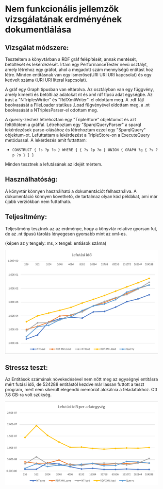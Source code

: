 # Nem funkcionális jellemzők vizsgálatának erdményének dokumentlálása

## Vizsgálat módszere:

Teszteltem a könyvtárban a RDF gráf felépítését, annak mentését, betöltését és lekérdezését. Írtam egy PerformanceTester nevű osztályt, amely létrehoz egy gráfot, ahol a megadott szám mennyíségű entitást hoz létre.
Minden entitásnak van egy ismerőse(URI URI URI kapcsolat) és egy kedvelt száma (URI URI literal kapcsolat). 

A gráf egy Graph típusban van eltárolva. Az osztályban van egy függvény, amely kimenti és betölti az adatokat nt és xml rdf típsú adat egységbe. Az írást a "NTriplesWriter" és "RdfXmlWriter"-el oldottam meg. A .rdf fájl beolvasását a FileLoader statikus .Load fügvényével oldottam meg, a .nt beolvasását a NTriplesParser-el odottam meg.

A querry-zéshez létrehoztam egy "TripleStore" objektumot és azt feltöltötem a gráffal. Létrehoztam egy "SparqlQueryParser" a sparql lekérdezések parse-olásához és létrehoztam ezzel egy "SparqlQuery" objektum-ot. 
Lefuttattam a lekérdezést a TripleStore-on a ExecuteQuery metódussal. 
A lekérdezés amit futtattam: 
- `CONSTRUCT { ?s ?p ?o } WHERE { { ?s ?p ?o } UNION { GRAPH ?g { ?s ?p ?o } } }`

Minden tesztnek a lefutásának az idejét mértem.

## Használhatóság:
A könyvtár könnyen használható a dokumentációt felhasználva. A dokumentáció könnyen követhető, de tartalmaz olyan kód példákat, ami már újabb verziókban nem futtatható.

## Teljesítmény:
Teljesítmény tesztnek az az erdménye, hogy a könyvtár relatíve gyorsan fut, de az .nt típusú tárolás lényegesen gyorsabb mint az xml-es.

(képen az y tengely: ms, x tengel: entiások száma)

![](idoPerEgesz.png)

## Stressz teszt:
Az Entitások számának növekedésével nem nőtt meg az egységnyi entitásra mért futási idő, de 524288 entitástól kezdve már lassan futtott a teszt program, mert nem sikerült elegendő memóriát alokálnia a feladatokhoz. 
Ott 7.8 GB-ra volt szükség.

![](idoPerEgyseg.png)
